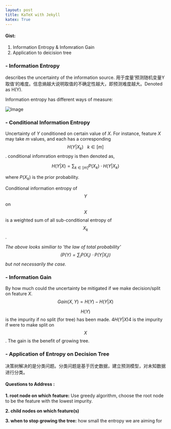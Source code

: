 ```yaml
---
layout: post
title: KaTeX with Jekyll
katex: True
---
```



#### Gist:
1. Information Entropy & Infomration Gain
2. Application to deicision tree

$$ $$

### - Information Entropy
 describes the uncertainty of the information source. 用于度量’预测随机变量Y取值‘的难度。信息熵越大说明取值的不确定性越大，即预测难度越大。Denoted as H(Y).

Information entropy has different ways of measure:

![Image](https://pic4.zhimg.com/80/v2-d5f495bb90c50dd07e89617585c926f7.png)

$$ $$

### - Conditional Information Entropy
Uncertainty of $Y$ conditioned on certain value of $X$. For instance, feature $X$ may take $m$ values, and each has a corresponding $$H(Y|X_k) \ \ \ k \in [m]$$. conditional infomration entropy is then denoted as,

$$H(Y|X) = \sum_{k \in [m]}P(X_k) \cdot H(Y|X_k)$$

where $P(X_k)$ is the prior probability.

Conditional information entropy of $$Y$$ on $$X$$ is a weighted sum of all sub-conditional entropy of $$X_k$$.

*The above looks similiar to 'the law of total probability' $$\left(P(Y) = \sum_i P(X_i) \cdot P(Y|X_i)  \right)$$ but not necessarily the case.*

$$ $$

### - Information Gain
By how much could the uncertainty be mitigated if we make decision/split on feature $X$.
$$Gain(X, Y) = H(Y) - H(Y|X)$$

$$H(Y)$$ is the impurity if no split (for tree) has been made. $4H(Y|X)$4 is the impurity if were to make split on $$X$$. The gain is the benefit of growing tree.

$$ $$

### - Application of Entropy on Decision Tree

决策树解决的是分类问题。分类问题是基于历史数据，建立预测模型，对未知数据进行分类。

#### Questions to Address :

**1. root node on which feature:** Use greedy algorithm, choose the root node to be the feature with the lowest impurity.

**2. child nodes on which feature(s)**

**3. when to stop growing the tree:** how small the entropy we are aiming for
